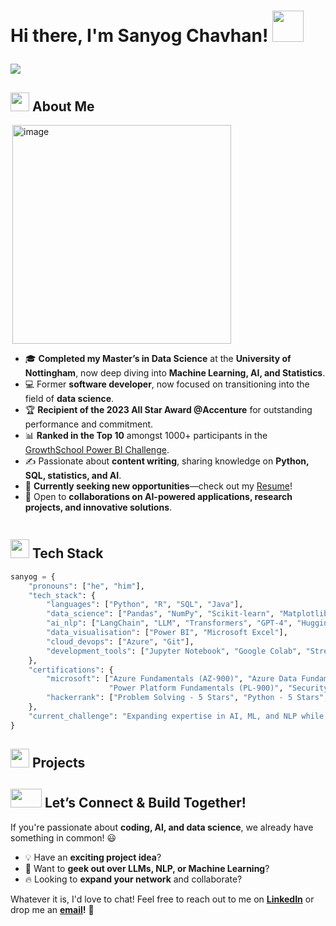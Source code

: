 # <p align="left">Hi there, I'm Sanyog Chavhan! <img src="https://github.com/TheDudeThatCode/TheDudeThatCode/blob/master/Assets/wave.gif" width="50" height="50"/></p>

<p align="left">
  <img src="https://readme-typing-svg.demolab.com?font=Fira+Code&pause=1000&color=16F7AA&width=435&lines=Ex+Software+Developer+%40+Accenture;MSc+Data+Science+%40+UoN+(Merit);4x+Microsoft+Certified+Professional;2nd+place+%40+Vuram+Codeathon+2022;Hackerrank+Gold+Level+in+Python;Hackerrank+Silver+Level+in+SQL;Aspiring+Data+Scientist;AI+Enthusiast"/>
</p>


<h2 align="left"><img src="https://user-images.githubusercontent.com/74038190/235223599-0eadbd7c-c916-4f24-af9d-9242730e6172.gif" width="30" height="30"/> About Me</h2>

<div style="display: flex; align-items: flex-start; justify-content: space-between; flex-wrap: wrap;">
  <img align="right" src="https://media2.giphy.com/media/v1.Y2lkPTc5MGI3NjExOXk1a3UxZDNuZ2Q4cXJiNnd4bGRnZ2syMTh3OXpxOGl6eDZjbnh0ayZlcD12MV9pbnRlcm5hbF9naWZfYnlfaWQmY3Q9cw/fwbzI2kV3Qrlpkh59e/giphy.gif" alt="image" width="350" height="350"/>
<ul>
  <li>🎓 <strong>Completed my Master’s in Data Science</strong> at the <strong>University of Nottingham</strong>, now deep diving into <strong>Machine Learning, AI, and Statistics</strong>.</li>
  <li>💻 Former <strong>software developer</strong>, now focused on transitioning into the field of <strong>data science</strong>.</li>
  <li>🏆 <strong>Recipient of the 2023 All Star Award @Accenture</strong> for outstanding performance and commitment.</li>
  <li>📊 <strong>Ranked in the Top 10</strong> amongst 1000+ participants in the <a href="https://www.linkedin.com/feed/update/urn:li:activity:7089124013804838914/">GrowthSchool Power BI Challenge</a>.</li>
  <li>✍️ Passionate about <strong>content writing</strong>, sharing knowledge on <strong>Python, SQL, statistics, and AI</strong>.</li>
  <li>🚀 <strong>Currently seeking new opportunities</strong>—check out my <a href="https://drive.google.com/file/d/1VIXQaoOOGGaRwXyr2L6anXoHi3kWDIlQ/view?usp=sharing">Resume</a>!</li>
  <li>🤝 Open to <strong>collaborations on AI-powered applications, research projects, and innovative solutions</strong>.</li>
</ul>
</div>

## <img src="https://user-images.githubusercontent.com/74038190/212284087-bbe7e430-757e-4901-90bf-4cd2ce3e1852.gif" width="30" height="30"/> Tech Stack  

```python
sanyog = {
    "pronouns": ["he", "him"],
    "tech_stack": {
        "languages": ["Python", "R", "SQL", "Java"],
        "data_science": ["Pandas", "NumPy", "Scikit-learn", "Matplotlib", "TensorFlow", "Statistical Analysis"],
        "ai_nlp": ["LangChain", "LLM", "Transformers", "GPT-4", "Hugging Face"],
        "data_visualisation": ["Power BI", "Microsoft Excel"],
        "cloud_devops": ["Azure", "Git"],
        "development_tools": ["Jupyter Notebook", "Google Colab", "Streamlit", "VS Code"]
    },
    "certifications": {
        "microsoft": ["Azure Fundamentals (AZ-900)", "Azure Data Fundamentals (DP-900)", 
                      "Power Platform Fundamentals (PL-900)", "Security & Compliance (SC-900)"],
        "hackerrank": ["Problem Solving - 5 Stars", "Python - 5 Stars", "SQL - 4 Stars"]
    },
    "current_challenge": "Expanding expertise in AI, ML, and NLP while seeking exciting opportunities!"
}
```

<h2><img src="https://media3.giphy.com/media/v1.Y2lkPTc5MGI3NjExZXk3MG43dHFtZWo4YWhtb3BvMGhqNmdsZ3NreWFtam9oZ200cW1oZyZlcD12MV9pbnRlcm5hbF9naWZfYnlfaWQmY3Q9cw/hpFCIpvGxUKgTfjRKl/giphy.gif" width="30" height="30"/> Projects</h2>



## <img src="https://media.giphy.com/media/W1NW6AaPglSMRnP2Qv/giphy.gif?cid=ecf05e47ahqg8bmswrqca3ky3p3makxtj1d3nifs89aem8jv&ep=v1_stickers_search&rid=giphy.gif&ct=s" width="50" height="30"/> Let’s Connect & Build Together!

If you're passionate about **coding, AI, and data science**, we already have something in common! 😃  
<ul>
<li>💡 Have an <strong>exciting project idea</strong>?</li>  
<li>🤖 Want to <strong>geek out over LLMs, NLP, or Machine Learning</strong>?</li>  
<li>🔥 Looking to <strong>expand your network</strong> and collaborate?</li>
</ul>

Whatever it is, I'd love to chat! Feel free to reach out to me on **[LinkedIn](https://www.linkedin.com/in/sanyog-chavhan/)** or drop me an **[email](mailto:sanyogchavhan2016l@gmail.com)!** 📩
